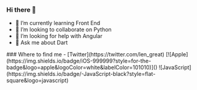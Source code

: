 ### Hi there 👋


- 🌱 I’m currently learning Front End
- 👯 I’m looking to collaborate on Python
- 🤔 I’m looking for help with Angular
- 💬 Ask me about Dart
<!--
- 📫 How to reach me: ...
- 😄 Pronouns: ...
- ⚡ Fun fact: ...
--!>
### Where to find me
 - [Twitter](https://twitter.com/len_great)
[![Apple](https://img.shields.io/badge/iOS-999999?style=for-the-badge&logo=apple&logoColor=white&labelColor=101010)]()
![JavaScript](https://img.shields.io/badge/-JavaScript-black?style=flat-square&logo=javascript)


